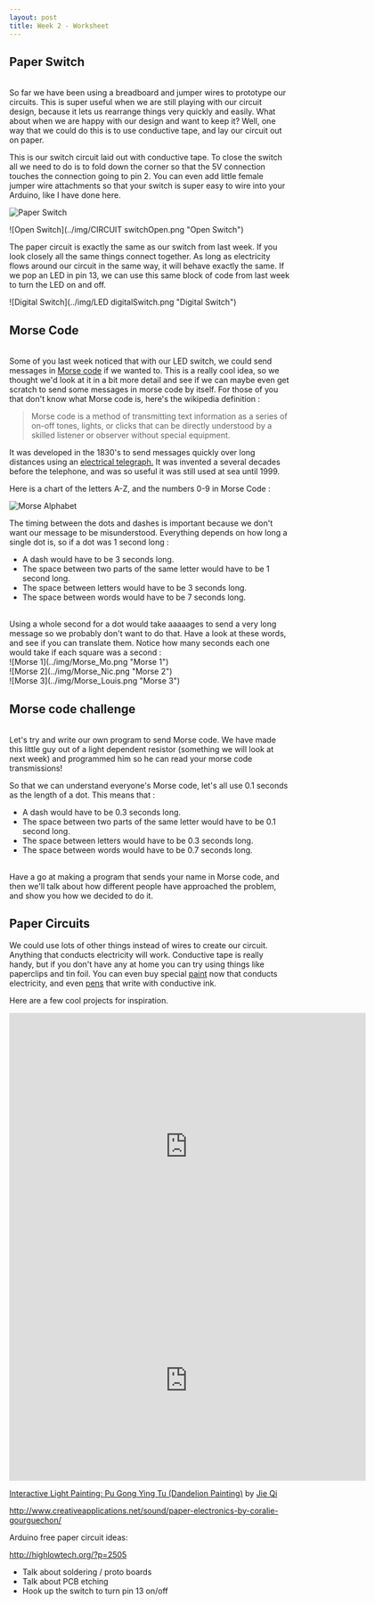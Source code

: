 ```yaml
---
layout: post
title: Week 2 - Worksheet
---
```


## Paper Switch

<br>
So far we have been using a breadboard and jumper wires to prototype our circuits. This is super useful when we are still playing with our circuit design, because it lets us rearrange things very quickly and easily. What about when we are happy with our design and want to keep it? Well, one way that we could do this is to use conductive tape, and lay our circuit out on paper. 


This is our switch circuit laid out with conductive tape. To close the switch all we need to do is to fold down the corner so that the 5V connection touches the connection going to pin 2. You can even add little female jumper wire attachments so that your switch is super easy to wire into your Arduino, like I have done here.

![Paper Switch](../img/paperSwitch.png "Paper Switch")


![Open Switch](../img/CIRCUIT switchOpen.png "Open Switch")

The paper circuit is exactly the same as our switch from last week. If you look closely all the same things connect together. As long as electricity flows around our circuit in the same way, it will behave exactly the same. If we pop an LED in pin 13, we can use this same block of code from last week to turn the LED on and off.


![Digital Switch](../img/LED digitalSwitch.png "Digital Switch")



## Morse Code

<br>
Some of you last week noticed that with our LED switch, we could send messages in <a href="http://en.wikipedia.org/wiki/Morse_code">Morse code</a> if we wanted to. This is a really cool idea, so we thought we'd look at it in a bit more detail and see if we can maybe even get scratch to send some messages in morse code by itself. For those of you that don't know what Morse code is, here's the wikipedia definition : 

> Morse code is a method of transmitting text information as a series of on-off tones, lights, or clicks that can be directly understood by a skilled listener or observer without special equipment.

It was developed in the 1830's to send messages quickly over long distances using an <a href="http://en.wikipedia.org/wiki/Electrical_telegraph">electrical telegraph.</a> It was invented a several decades before the telephone, and was so useful it was still used at sea until 1999. 


Here is a chart of the letters A-Z, and the numbers 0-9 in Morse Code :

![Morse Alphabet](../img/International_Morse_Code.png "Morse Alphabet")

The timing between the dots and dashes is important because we don't want our message to be misunderstood. Everything depends on how long a single dot is, so if a dot was 1 second long : 

- A dash would have to be 3 seconds long.
- The space between two parts of the same letter would have to be 1 second long.
- The space between letters would have to be 3 seconds long.
- The space between words would have to be 7 seconds long.

<br>
Using a whole second for a dot would take aaaaages to send a very long message so we probably don't want to do that. Have a look at these words, and see if you can translate them. Notice how many seconds each one would take if each square was a second : 

<br>
![Morse 1](../img/Morse_Mo.png "Morse 1")
<br>
![Morse 2](../img/Morse_Nic.png "Morse 2")
<br>
![Morse 3](../img/Morse_Louis.png "Morse 3")

## Morse code challenge

<br>
Let's try and write our own program to send Morse code. We have made this little guy out of a light dependent resistor (something we will look at next week) and programmed him so he can read your morse code transmissions!

So that we can understand everyone's Morse code, let's all use 0.1 seconds as the length of a dot. This means that :

- A dash would have to be 0.3 seconds long.
- The space between two parts of the same letter would have to be 0.1 second long.
- The space between letters would have to be 0.3 seconds long.
- The space between words would have to be 0.7 seconds long.

<br>
Have a go at making a program that sends your name in Morse code, and then we'll talk about how different people have approached the problem, and show you how we decided to do it.



## Paper Circuits

We could use lots of other things instead of wires to create our circuit. Anything that conducts electricity will work. Conductive tape is really handy, but if you don't have any at home you can try using things like paperclips and tin foil. You can even buy special <a href="http://www.bareconductive.com/shop/
">paint</a> now that conducts electricity, and even <a href="https://123d.circuits.io/shop/circuitscribe#accessories">pens</a> that write with conductive ink. 


Here are a few cool projects for inspiration.


<iframe width="640" height="480" src="https://www.youtube.com/embed/AI-6wMlaVTc" frameborder="0" allowfullscreen></iframe>

 

<iframe src="https://player.vimeo.com/video/40904471" width="640" height="360" frameborder="0" webkitallowfullscreen mozallowfullscreen allowfullscreen></iframe> <p><a href="https://vimeo.com/40904471">Interactive Light Painting: Pu Gong Ying Tu (Dandelion Painting)</a> by <a href="https://vimeo.com/user1892233">Jie Qi</a><p>

http://www.creativeapplications.net/sound/paper-electronics-by-coralie-gourguechon/


Arduino free paper circuit ideas:


http://highlowtech.org/?p=2505


 - Talk about soldering / proto boards
 - Talk about PCB etching
 - Hook up the switch to turn pin 13 on/off



